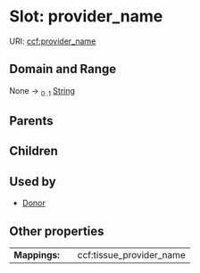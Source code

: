 
# Slot: provider_name



URI: [ccf:provider_name](http://purl.org/ccf/provider_name)


## Domain and Range

None &#8594;  <sub>0..1</sub> [String](types/String.md)

## Parents


## Children


## Used by

 * [Donor](Donor.md)

## Other properties

|  |  |  |
| --- | --- | --- |
| **Mappings:** | | ccf:tissue_provider_name |